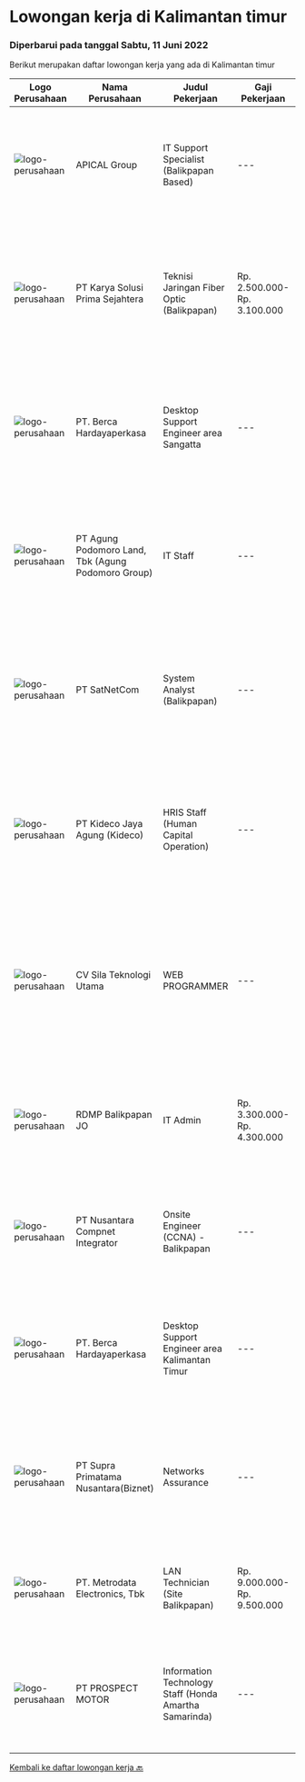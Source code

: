 
  # Lowongan kerja di Kalimantan timur

  ### Diperbarui pada tanggal Sabtu, 11 Juni 2022

  Berikut merupakan daftar lowongan kerja yang ada di Kalimantan timur

  |Logo Perusahaan | Nama Perusahaan | Judul Pekerjaan | Gaji Pekerjaan | Lokasi | Deskripsi | Tanggal diunggah | Pranala |
  | -------------- | --------------- | --------------- | --------- | --------- | -------------- | ------- | ----------- |
  |![logo-perusahaan](https://image-service-cdn.seek.com.au/e69f75b57e24a78176feff907c1a3633341537fd/ee4dce1061f3f616224767ad58cb2fc751b8d2dc)|APICAL Group|IT Support Specialist (Balikpapan Based)|---|Balikpapan|You are on a journey to join an exciting Company and be part of our success story to improve lives by developing resources sustainably. Here we offer...|Rabu, 08 Juni 2022|https://www.jobstreet.co.id/id/job/it-support-specialist-balikpapan-based-3911487?token=0~19299414-57f3-4288-96f7-95d86eabe462&sectionRank=1&jobId=jobstreet-id-job-3911487|
|![logo-perusahaan](https://siva.jsstatic.com/id/134/images/logo/134_logo_0_392790.jpg)|PT Karya Solusi Prima Sejahtera|Teknisi Jaringan Fiber Optic (Balikpapan)|Rp. 2.500.000-Rp. 3.100.000|Balikpapan|KUALIFIKASI : Pendidikan minimal SMK Teknik Komputer &amp; Jaringan,Lulusan D3 Teknik Telekomunikasi/ S1 Teknik Informatika dipersilahkan Usia...|Jumat, 10 Juni 2022|https://www.jobstreet.co.id/id/job/teknisi-jaringan-fiber-optic-balikpapan-3916072?token=0~19299414-57f3-4288-96f7-95d86eabe462&sectionRank=2&jobId=jobstreet-id-job-3916072|
|![logo-perusahaan](https://image-service-cdn.seek.com.au/6a76252207cfed561e664c874d4631f4aefd8409/ee4dce1061f3f616224767ad58cb2fc751b8d2dc)|PT. Berca Hardayaperkasa|Desktop Support Engineer area Sangatta|---|Kalimantan Timur|Responsibilities: Analyzing, diagnosing, and installation to several areas including desktop hardware, operating systems, application software and...|Selasa, 07 Juni 2022|https://www.jobstreet.co.id/id/job/desktop-support-engineer-area-sangatta-3909679?token=0~19299414-57f3-4288-96f7-95d86eabe462&sectionRank=3&jobId=jobstreet-id-job-3909679|
|![logo-perusahaan](https://image-service-cdn.seek.com.au/a28d37a35169da5526ced998959badbaefa29fee/ee4dce1061f3f616224767ad58cb2fc751b8d2dc)|PT Agung Podomoro Land, Tbk (Agung Podomoro Group)|IT Staff|---|Balikpapan|Kualifikasi: Usia maksimal 35 tahun Pendidikan terakhir minimal Diploma jurusan Informasi Teknologi Pengalaman di posisi yang sama setidaknya 1 tahun...|Jumat, 03 Juni 2022|https://www.jobstreet.co.id/id/job/it-staff-3906120?token=0~19299414-57f3-4288-96f7-95d86eabe462&sectionRank=4&jobId=jobstreet-id-job-3906120|
|![logo-perusahaan](https://image-service-cdn.seek.com.au/6108f58b8d52b8e5523830ee4b11d6074377e515/ee4dce1061f3f616224767ad58cb2fc751b8d2dc)|PT SatNetCom|System Analyst (Balikpapan)|---|Balikpapan|Skills Good in English written, reading and speaking Proficient in One or more Programming Language (ex. C#, VB.Net, Python) Strong understanding of...|Sabtu, 04 Juni 2022|https://www.jobstreet.co.id/id/job/system-analyst-balikpapan-3890737?token=0~19299414-57f3-4288-96f7-95d86eabe462&sectionRank=5&jobId=jobstreet-id-job-3890737|
|![logo-perusahaan](https://image-service-cdn.seek.com.au/c459a3197888e61ec2ebe86d307dcce37e2b470f/ee4dce1061f3f616224767ad58cb2fc751b8d2dc)|PT Kideco Jaya Agung (Kideco)|HRIS Staff (Human Capital Operation)|---|Paser|Requirements: Candidates must have Bachelor’s degree in Computer Science, Information Technology, Computer Engineering or equivalent (IPK Min. 3,0)....|Selasa, 31 Mei 2022|https://www.jobstreet.co.id/id/job/hris-staff-human-capital-operation-3902673?token=0~19299414-57f3-4288-96f7-95d86eabe462&sectionRank=6&jobId=jobstreet-id-job-3902673|
|![logo-perusahaan](https://i.ibb.co/sqvTCh9/112815900-stock-vector-no-image-available-icon-flat-vector.webp)|CV Sila Teknologi Utama|WEB PROGRAMMER|---|Balikpapan|Kualifikasi : Antusias melakukan programming Menguasai pengembangan sistem web-based Diutamakan menguasai Python dan Django Terbiasa menganalisis dan...|Kamis, 02 Juni 2022|https://www.jobstreet.co.id/id/job/web-programmer-3905160?token=0~19299414-57f3-4288-96f7-95d86eabe462&sectionRank=7&jobId=jobstreet-id-job-3905160|
|![logo-perusahaan](https://image-service-cdn.seek.com.au/5d6b6e4ef0512285fe8d1e2868c1c72c8e5c32bd/ee4dce1061f3f616224767ad58cb2fc751b8d2dc)|RDMP Balikpapan JO|IT Admin|Rp. 3.300.000-Rp. 4.300.000|Balikpapan|Qualifications : Age maximum 30 years old Candidate must posses at least Diploma Degree in any major Has about 1-2 years experience as Admin/IT...|Jumat, 27 Mei 2022|https://www.jobstreet.co.id/id/job/it-admin-3897580?token=0~19299414-57f3-4288-96f7-95d86eabe462&sectionRank=8&jobId=jobstreet-id-job-3897580|
|![logo-perusahaan](https://image-service-cdn.seek.com.au/a37fe10ecd3757143ae56b42d1c25ae0ca2a7fb1/ee4dce1061f3f616224767ad58cb2fc751b8d2dc)|PT Nusantara Compnet Integrator|Onsite Engineer (CCNA) - Balikpapan|---|Balikpapan|Job Descriptions : Analyze customer needs Provide solutions and give recommendations to the customer according to their needs Preventive and...|Sabtu, 28 Mei 2022|https://www.jobstreet.co.id/id/job/onsite-engineer-ccna-balikpapan-3882941?token=0~19299414-57f3-4288-96f7-95d86eabe462&sectionRank=9&jobId=jobstreet-id-job-3882941|
|![logo-perusahaan](https://image-service-cdn.seek.com.au/52f06d17b1599d3c6518c2d2dcd9c5373397d29d/ee4dce1061f3f616224767ad58cb2fc751b8d2dc)|PT. Berca Hardayaperkasa|Desktop Support Engineer area Kalimantan Timur|---|Kalimantan Timur|Responsibilities: Analyzing, diagnosing, and installation to several areas including desktop hardware, operating systems, application software and...|Selasa, 24 Mei 2022|https://www.jobstreet.co.id/id/job/desktop-support-engineer-area-kalimantan-timur-3894653?token=0~19299414-57f3-4288-96f7-95d86eabe462&sectionRank=10&jobId=jobstreet-id-job-3894653|
|![logo-perusahaan](https://image-service-cdn.seek.com.au/1033d36f751f076cfdd637ed0acbcbf8508866ec/ee4dce1061f3f616224767ad58cb2fc751b8d2dc)|PT Supra Primatama Nusantara(Biznet)|Networks Assurance|---|Jakarta Raya|Tanggung Jawab:  Melakukan Audit &amp; Commissioning jaringan Fiber Optic (FTTx GPON, and Metro Ethernet) Memastikan pembangunan jaringan fiber optik...|Senin, 23 Mei 2022|https://www.jobstreet.co.id/id/job/networks-assurance-3893018?token=0~19299414-57f3-4288-96f7-95d86eabe462&sectionRank=11&jobId=jobstreet-id-job-3893018|
|![logo-perusahaan](https://image-service-cdn.seek.com.au/0d75518309b56a3cff39daa569b0ba02cc7a22f2/ee4dce1061f3f616224767ad58cb2fc751b8d2dc)|PT. Metrodata Electronics, Tbk|LAN Technician (Site Balikpapan)|Rp. 9.000.000-Rp. 9.500.000|Balikpapan|KUALIFIKASI PERSONIL LAN Technician Pendidikan min D3 Pengalaman min 5 tahun  LINGKUP PEKERJAAN...|Senin, 23 Mei 2022|https://www.jobstreet.co.id/id/job/lan-technician-site-balikpapan-3892363?token=0~19299414-57f3-4288-96f7-95d86eabe462&sectionRank=12&jobId=jobstreet-id-job-3892363|
|![logo-perusahaan](https://image-service-cdn.seek.com.au/904fdf047637a32722a09f0099cc0e906ab35f75/ee4dce1061f3f616224767ad58cb2fc751b8d2dc)|PT PROSPECT MOTOR|Information Technology Staff (Honda Amartha Samarinda)|---|Kalimantan Timur|Memperbaiki jaringan komputer yang bermasalah Memperbaiki sistem yang bermasalah ketika user menggunakannya. Melakukan update setiap kali versi...|Selasa, 17 Mei 2022|https://www.jobstreet.co.id/id/job/information-technology-staff-honda-amartha-samarinda-3884391?token=0~19299414-57f3-4288-96f7-95d86eabe462&sectionRank=13&jobId=jobstreet-id-job-3884391|


  [Kembali ke daftar lowongan kerja 🔙](../README.md#daftar-lowongan-kerja)
  
